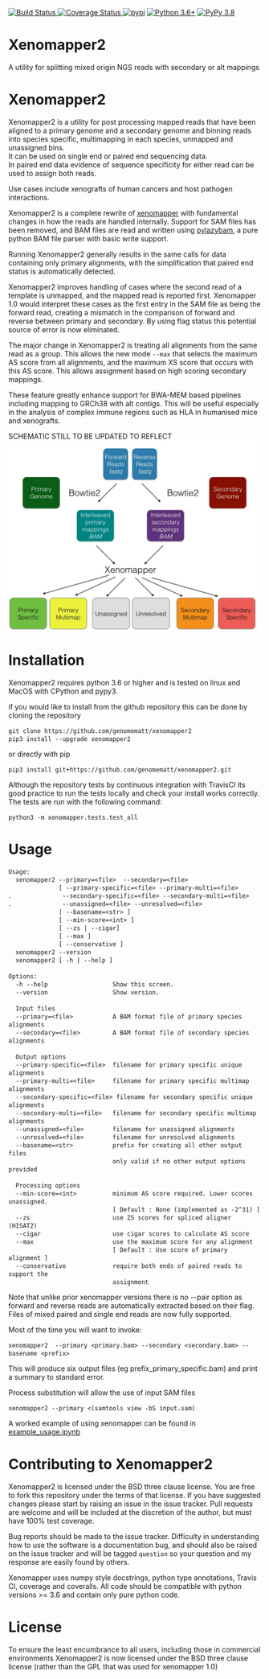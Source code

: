 [![Build Status](https://travis-ci.org/genomematt/xenomapper2.svg?branch=master)
](https://travis-ci.org/genomematt/xenomapper2)
[![Coverage Status](https://coveralls.io/repos/genomematt/xenomapper/badge.svg)
](https://coveralls.io/r/genomematt/xenomapper2)
[![pypi](https://img.shields.io/pypi/v/xenomapper2.svg)](https://pypi.python.org/pypi/xenomapper2/)
[![Python 3.6+](https://img.shields.io/badge/python-3.6+-blue.svg)](https://www.python.org/downloads/)
[![PyPy 3.8](https://img.shields.io/badge/PyPy-3.8-brightgreen)](https://www.pypy.org)

# Xenomapper2
A utility for splitting mixed origin NGS reads with secondary or alt mappings

Xenomapper2
==========

Xenomapper2 is a utility for post processing mapped reads that have been aligned to a primary genome and a secondary 
genome and binning reads into species specific, multimapping in each species, unmapped and unassigned bins.  
It can be used on single end or paired end sequencing data.  
In paired end data evidence of sequence specificity for either read can be used to assign both reads.

Use cases include xenografts of human cancers and host pathogen interactions.

Xenomapper2 is a complete rewrite of [xenomapper](https://github.com/genomematt/xenomapper) with fundamental changes in 
how the reads are handled internally.
Support for SAM files has been removed, and BAM files are read and written using 
[pylazybam](https://github.com/genomematt/pylazybam), a pure python BAM file parser with basic write support.

Running Xenomapper2 generally results in the same calls for data containing only primary alignments, with the 
simplification that paired end status is automatically detected.

Xenomapper2 improves handling of cases where the second read of a template is unmapped, and the mapped read is reported 
first. Xenomapper 1.0 would interpret these cases as the first entry in the SAM file as being the forward read, 
creating a mismatch in the comparison of forward and reverse between primary and secondary. By using flag status this 
potential source of error is now eliminated.

The major change in Xenomapper2 is treating all alignments from the same read as a group. This allows the new mode 
`--max` that selects the maximum AS score from all alignments, and the maximum XS score that occurs with this AS score.
This allows assignment based on high scoring secondary mappings.

These feature greatly enhance support for BWA-MEM based pipelines including mapping to GRCh38 with alt contigs. This
will be useful especially in the analysis of complex immune regions such as HLA in humanised mice and xenografts.

SCHEMATIC STILL TO BE UPDATED TO REFLECT
![Schematic of Xenomapper Use](/schematic.jpg "Schematic of Xenomapper Use")

Installation
============
Xenomapper2 requires python 3.6 or higher and is tested on linux and MacOS with CPython and pypy3.

<!--Installing from the Python Package Index with pip is the easiest option:

    pip3 install xenomapper2
    
Alternatively -->if you would like to install from the github repository this can be done by cloning the repository

    git clone https://github.com/genomematt/xenomapper2
    pip3 install --upgrade xenomapper2
    
or directly with pip

    pip3 install git+https://github.com/genomematt/xenomapper2.git
	
Although the repository tests by continuous integration with TravisCI its good practice to run the tests locally and 
check your install works correctly.  The tests are run with the following command:

    python3 -m xenomapper.tests.test_all

Usage
=====

    Usage:
      xenomapper2 --primary=<file>  --secondary=<file>
                  [ --primary-specific=<file> --primary-multi=<file>
    .              --secondary-specific=<file> --secondary-multi=<file>
    .              --unassigned=<file> --unresolved=<file>
                  | --basename=<str> ]
                  [ --min-score=<int> ]
                  [ --zs | --cigar]
                  [ --max ]
                  [ --conservative ]
      xenomapper2 --version
      xenomapper2 [ -h | --help ]
    
    Options:
      -h --help                  Show this screen.
      --version                  Show version.
    
      Input files
      --primary=<file>           A BAM format file of primary species alignments
      --secondary=<file>         A BAM format file of secondary species alignments
    
      Output options
      --primary-specific=<file>  filename for primary specific unique alignments
      --primary-multi=<file>     filename for primary specific multimap alignments
      --secondary-specific=<file> filename for secondary specific unique alignments
      --secondary-multi=<file>   filename for secondary specific multimap alignments
      --unassigned=<file>        filename for unassigned alignments
      --unresolved=<file>        filename for unresolved alignments
      --basename=<str>           prefix for creating all other output files
                                 only valid if no other output options provided
    
      Processing options
      --min-score=<int>          minimum AS score required. Lower scores unassigned.
                                 [ Default : None (implemented as -2^31) ]
      --zs                       use ZS scores for spliced aligner (HISAT2)
      --cigar                    use cigar scores to calculate AS score
      --max                      use the maximum score for any alignment
                                 [ Default : Use score of primary alignment ]
      --conservative             require both ends of paired reads to support the
                                 assignment

Note that unlike prior xenomapper versions there is no --pair option as forward
and reverse reads are automatically extracted based on their flag. Files of
mixed paired and single end reads are now fully supported.

Most of the time you will want to invoke:

    xenomapper2  --primary <primary.bam> --secondary <secondary.bam> --basename <prefix>
    
This will produce six output files (eg prefix_primary_specific.bam) and print a summary to standard error.

Process substitution will allow the use of input SAM files

    xenomapper2 --primary <(samtools view -bS input.sam)
     
A worked example of using xenomapper can be found in [example_usage.ipynb](example_usage.ipynb)

Contributing to Xenomapper2
=========================
Xenomapper2 is licensed under the BSD three clause license.  You are free to fork this repository under the terms of 
that license.  If you have suggested changes please start by raising an issue in the issue tracker.  Pull requests are 
welcome and will be included at the discretion of the author, but must have 100% test coverage.

Bug reports should be made to the issue tracker.  Difficulty in understanding how to use the software is a documentation
 bug, and should also be raised on the issue tracker and will be tagged `question` so your question and my response are 
easily found by others.

Xenomapper uses numpy style docstrings, python type annotations, Travis CI, coverage and coveralls. All code should be
compatible with python versions >= 3.6 and contain only pure python code.

License
=======
To ensure the least encumbrance to all users, including those in commercial environments Xenomapper2 is now licensed 
under the BSD three clause license (rather than the GPL that was used for xenomapper 1.0)